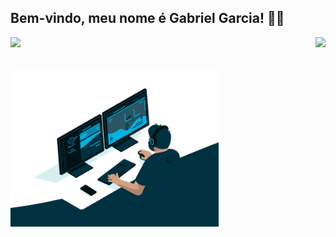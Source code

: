 ## Bem-vindo, meu nome é Gabriel Garcia! 👨‍🎓

<div>

   <img height="180em" src="https://github-readme-stats.vercel.app/api?username=gabrielgxrcia&show_icons=true&theme=great-gatsby&include_all_commits=true&count_private=true"/>
  <img align="right" height="137em" src="https://github-readme-stats.vercel.app/api/top-langs/?username=gabrielgxrcia&layout=compact&langs_count=16&theme=great-gatsby"/>
</div>
<br>

<div  align="center">
 <div style="display: inline_block"><br>
  <img align="left" height="250" alt="coding-time" src="code.gif">

